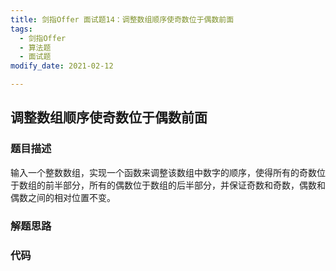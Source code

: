 ```yaml
---
title: 剑指Offer 面试题14：调整数组顺序使奇数位于偶数前面
tags: 
  - 剑指Offer
  - 算法题
  - 面试题
modify_date: 2021-02-12

---
```


## 调整数组顺序使奇数位于偶数前面

### 题目描述

输入一个整数数组，实现一个函数来调整该数组中数字的顺序，使得所有的奇数位于数组的前半部分，所有的偶数位于数组的后半部分，并保证奇数和奇数，偶数和偶数之间的相对位置不变。

<!--more-->

### 解题思路



### 代码

```java

```

